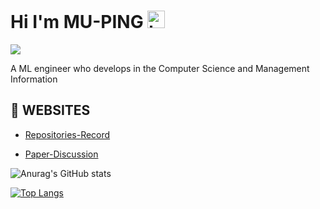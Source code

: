 # Hi I'm MU-PING <img src="https://user-images.githubusercontent.com/1303154/88677602-1635ba80-d120-11ea-84d8-d263ba5fc3c0.gif" width="28px" alt="hi">
![](https://img.shields.io/badge/-k0326jim@gmail.com-c0392b?style=flat&labelColor=c0392b&logo=gmail&logoColor=white)

A ML engineer who develops in the Computer Science and Management Information

## 📕 **WEBSITES**
* [Repositories-Record](https://mu-ping.github.io/Repositories-Record)

* [Paper-Discussion](https://mu-ping.github.io/Paper-Discussion)

![Anurag's GitHub stats](https://github-readme-stats.vercel.app/api?username=MU-PING)

[![Top Langs](https://github-readme-stats.vercel.app/api/top-langs/?username=mu-ping&hide=javascript,html)](https://github.com/anuraghazra/github-readme-stats)



